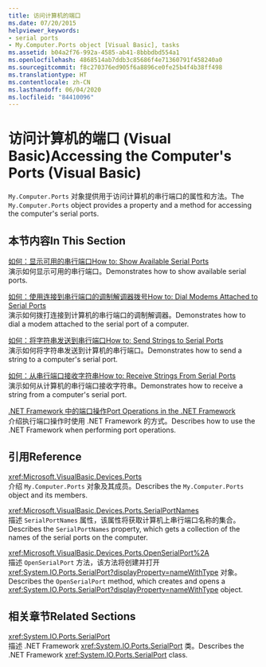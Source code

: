 ```yaml
---
title: 访问计算机的端口
ms.date: 07/20/2015
helpviewer_keywords:
- serial ports
- My.Computer.Ports object [Visual Basic], tasks
ms.assetid: b04a2f76-992a-4585-ab41-8bbbdbd554a1
ms.openlocfilehash: 4868514ab7ddb3c85686f4e71360791f458240a0
ms.sourcegitcommit: f8c270376ed905f6a8896ce0fe25b4f4b38ff498
ms.translationtype: HT
ms.contentlocale: zh-CN
ms.lasthandoff: 06/04/2020
ms.locfileid: "84410096"
---
```

# <a name="accessing-the-computers-ports-visual-basic"></a><span data-ttu-id="b0f54-102">访问计算机的端口 (Visual Basic)</span><span class="sxs-lookup"><span data-stu-id="b0f54-102">Accessing the Computer's Ports (Visual Basic)</span></span>

<span data-ttu-id="b0f54-103">`My.Computer.Ports` 对象提供用于访问计算机的串行端口的属性和方法。</span><span class="sxs-lookup"><span data-stu-id="b0f54-103">The `My.Computer.Ports` object provides a property and a method for accessing the computer's serial ports.</span></span>  
  
## <a name="in-this-section"></a><span data-ttu-id="b0f54-104">本节内容</span><span class="sxs-lookup"><span data-stu-id="b0f54-104">In This Section</span></span>  

 [<span data-ttu-id="b0f54-105">如何：显示可用的串行端口</span><span class="sxs-lookup"><span data-stu-id="b0f54-105">How to: Show Available Serial Ports</span></span>](how-to-show-available-serial-ports.md)  
 <span data-ttu-id="b0f54-106">演示如何显示可用的串行端口。</span><span class="sxs-lookup"><span data-stu-id="b0f54-106">Demonstrates how to show available serial ports.</span></span>  
  
 [<span data-ttu-id="b0f54-107">如何：使用连接到串行端口的调制解调器拨号</span><span class="sxs-lookup"><span data-stu-id="b0f54-107">How to: Dial Modems Attached to Serial Ports</span></span>](how-to-dial-modems-attached-to-serial-ports.md)  
 <span data-ttu-id="b0f54-108">演示如何拨打连接到计算机的串行端口的调制解调器。</span><span class="sxs-lookup"><span data-stu-id="b0f54-108">Demonstrates how to dial a modem attached to the serial port of a computer.</span></span>  
  
 [<span data-ttu-id="b0f54-109">如何：将字符串发送到串行端口</span><span class="sxs-lookup"><span data-stu-id="b0f54-109">How to: Send Strings to Serial Ports</span></span>](how-to-send-strings-to-serial-ports.md)  
 <span data-ttu-id="b0f54-110">演示如何将字符串发送到计算机的串行端口。</span><span class="sxs-lookup"><span data-stu-id="b0f54-110">Demonstrates how to send a string to a computer's serial port.</span></span>  
  
 [<span data-ttu-id="b0f54-111">如何：从串行端口接收字符串</span><span class="sxs-lookup"><span data-stu-id="b0f54-111">How to: Receive Strings From Serial Ports</span></span>](how-to-receive-strings-from-serial-ports.md)  
 <span data-ttu-id="b0f54-112">演示如何从计算机的串行端口接收字符串。</span><span class="sxs-lookup"><span data-stu-id="b0f54-112">Demonstrates how to receive a string from a computer's serial port.</span></span>  
  
 [<span data-ttu-id="b0f54-113">.NET Framework 中的端口操作</span><span class="sxs-lookup"><span data-stu-id="b0f54-113">Port Operations in the .NET Framework</span></span>](port-operations-in-the-net-framework.md)  
 <span data-ttu-id="b0f54-114">介绍执行端口操作时使用 .NET Framework 的方式。</span><span class="sxs-lookup"><span data-stu-id="b0f54-114">Describes how to use the .NET Framework when performing port operations.</span></span>  
  
## <a name="reference"></a><span data-ttu-id="b0f54-115">引用</span><span class="sxs-lookup"><span data-stu-id="b0f54-115">Reference</span></span>  

 <xref:Microsoft.VisualBasic.Devices.Ports>  
 <span data-ttu-id="b0f54-116">介绍 `My.Computer.Ports` 对象及其成员。</span><span class="sxs-lookup"><span data-stu-id="b0f54-116">Describes the `My.Computer.Ports` object and its members.</span></span>  
  
 <xref:Microsoft.VisualBasic.Devices.Ports.SerialPortNames>  
 <span data-ttu-id="b0f54-117">描述 `SerialPortNames` 属性，该属性将获取计算机上串行端口名称的集合。</span><span class="sxs-lookup"><span data-stu-id="b0f54-117">Describes the `SerialPortNames` property, which gets a collection of the names of the serial ports on the computer.</span></span>  
  
 <xref:Microsoft.VisualBasic.Devices.Ports.OpenSerialPort%2A>  
 <span data-ttu-id="b0f54-118">描述 `OpenSerialPort` 方法，该方法将创建并打开 <xref:System.IO.Ports.SerialPort?displayProperty=nameWithType> 对象。</span><span class="sxs-lookup"><span data-stu-id="b0f54-118">Describes the `OpenSerialPort` method, which creates and opens a <xref:System.IO.Ports.SerialPort?displayProperty=nameWithType> object.</span></span>  
  
## <a name="related-sections"></a><span data-ttu-id="b0f54-119">相关章节</span><span class="sxs-lookup"><span data-stu-id="b0f54-119">Related Sections</span></span>  

 <xref:System.IO.Ports.SerialPort>  
 <span data-ttu-id="b0f54-120">描述 .NET Framework <xref:System.IO.Ports.SerialPort> 类。</span><span class="sxs-lookup"><span data-stu-id="b0f54-120">Describes the .NET Framework <xref:System.IO.Ports.SerialPort> class.</span></span>
